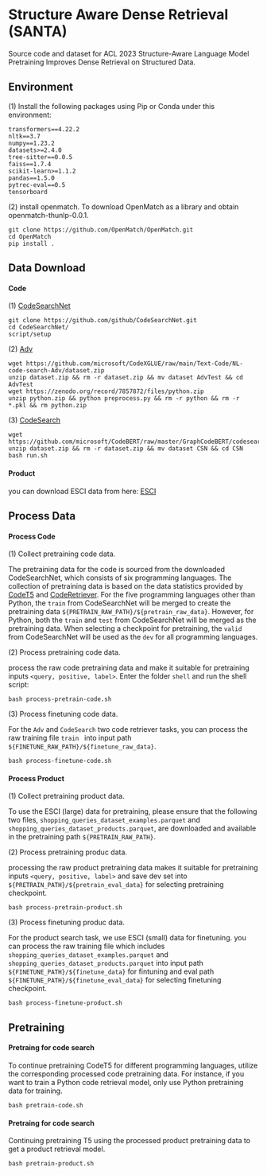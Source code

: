 # Structure Aware Dense Retrieval (SANTA)

Source code and dataset for ACL 2023 Structure-Aware Language Model Pretraining Improves Dense Retrieval on Structured Data.

## Environment
(1) Install the following packages using Pip or Conda under this environment:
```
transformers==4.22.2
nltk==3.7
numpy==1.23.2
datasets>=2.4.0
tree-sitter==0.0.5
faiss==1.7.4
scikit-learn>=1.1.2
pandas==1.5.0
pytrec-eval==0.5
tensorboard
```
(2) install openmatch. To download OpenMatch as a library and obtain openmatch-thunlp-0.0.1.
```
git clone https://github.com/OpenMatch/OpenMatch.git
cd OpenMatch
pip install .
```
## Data Download
#### Code
(1) [CodeSearchNet](https://github.com/github/CodeSearchNet)
```
git clone https://github.com/github/CodeSearchNet.git
cd CodeSearchNet/
script/setup
```

(2) [Adv](https://github.com/microsoft/CodeXGLUE/tree/main/Text-Code/NL-code-search-Adv)
```
wget https://github.com/microsoft/CodeXGLUE/raw/main/Text-Code/NL-code-search-Adv/dataset.zip
unzip dataset.zip && rm -r dataset.zip && mv dataset AdvTest && cd AdvTest
wget https://zenodo.org/record/7857872/files/python.zip
unzip python.zip && python preprocess.py && rm -r python && rm -r *.pkl && rm python.zip
```

(3) [CodeSearch](https://github.com/microsoft/CodeBERT/tree/master/GraphCodeBERT/codesearch)
```
wget https://github.com/microsoft/CodeBERT/raw/master/GraphCodeBERT/codesearch/dataset.zip
unzip dataset.zip && rm -r dataset.zip && mv dataset CSN && cd CSN
bash run.sh 
```
#### Product
you can download ESCI data from here: [ESCI](https://github.com/amazon-science/esci-data/tree/main/shopping_queries_dataset)

## Process Data
#### Process Code 

(1) Collect pretraining code data.

The pretraining data for the code is sourced from the downloaded CodeSearchNet, which consists of six programming languages. The collection of pretraining data is based on the data statistics provided by [CodeT5](https://arxiv.org/abs/2109.00859) and [CodeRetriever](https://arxiv.org/abs/2201.10866). For the five programming languages other than Python, the `train` from CodeSearchNet will be merged to create the pretraining data `${PRETRAIN_RAW_PATH}/${pretrain_raw_data}`. However, for Python, both the `train` and `test` from CodeSearchNet will be merged as the pretraining data. When selecting a checkpoint for pretraining, the `valid` from CodeSearchNet will be used as the `dev` for all programming languages. 

(2) Process pretraining code data.

process the raw code pretraining data and make it suitable for pretraining inputs `<query, positive, label>`.
Enter the folder `shell` and run the shell script:
```
bash process-pretrain-code.sh
```

(3) Process finetuning code data.

For the `Adv` and `CodeSearch` two code retriever tasks, you can process the raw training file `train ` into input path `${FINETUNE_RAW_PATH}/${finetune_raw_data}`.
```
bash process-finetune-code.sh
```

#### Process Product

(1) Collect pretraining product data.

To use the ESCI (large) data for pretraining, please ensure that the following two files, `shopping_queries_dataset_examples.parquet` and `shopping_queries_dataset_products.parquet`, are downloaded and available in the pretraining path `${PRETRAIN_RAW_PATH}`.

(2) Process pretraining produc data.

processing the raw product pretraining data makes it suitable for pretraining inputs `<query, positive, label>` and save dev set into `${PRETRAIN_PATH}/${pretrain_eval_data}` for selecting pretraining checkpoint.
```
bash process-pretrain-product.sh
```

(3) Process finetuning produc data.

For the product search task, we use ESCI (small) data for finetuning. you can process the raw training file which includes  `shopping_queries_dataset_examples.parquet` and `shopping_queries_dataset_products.parquet` into input path `${FINETUNE_PATH}/${finetune_data}` for fintuning and eval path `${FINETUNE_PATH}/${finetune_eval_data}` for selecting finetuning checkpoint.
```
bash process-finetune-product.sh
```

## Pretraining
#### Pretraing for code search

To continue pretraining CodeT5 for different programming languages, utilize the corresponding processed code pretraining data. For instance, if you want to train a Python code retrieval model, only use Python pretraining data for training.
```
bash pretrain-code.sh
```

#### Pretraing for code search

Continuing pretraining T5 using the processed product pretraining data to get a product retrieval model.
```
bash pretrain-product.sh
```
